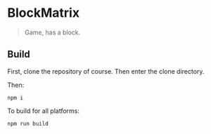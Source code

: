 # BlockMatrix
> Game, has a block.

## Build

First, clone the repository of course. Then enter the clone directory.

Then:

```
npm i
```

To build for all platforms:

```
npm run build
```